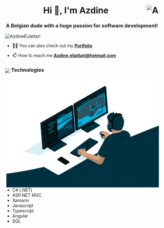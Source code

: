 <h1 align="center">Hi 👋, I'm Azdine <a href="https://www.linkedin.com/in/azdineeljattari/" target="blank"><img align="right" src="https://cdn.jsdelivr.net/npm/simple-icons@3.0.1/icons/linkedin.svg" alt="AzdineElJattari" height="30" width="40" /></a>
</h1>
<h3 align="center">A Belgian dude with a huge passion for software development!</h3>

<p align="left"> <img src="https://komarev.com/ghpvc/?username=AzdineElJattari&label=Profile%20views&color=129e00&style=plastic" alt="AzdineElJattari" /> </p>

- 👨‍💻 You can also check out my **[Portfolio](https://azdineeljattari.netlify.app/)**

- 📫 How to reach me **Azdine.eljattari@hotmail.com**

<h3><img align="center" height="30" src="https://user-images.githubusercontent.com/84743905/174507937-c8637dd7-5a10-4c12-bf23-945c7872ace2.png"> Technologies <img align="right" src="https://github.com/AzdineElJattari/AzdineElJattari/blob/main/code.gif" width="500"/> </h3>

- C# (.NET)
- ASP.NET MVC
- Xamarin
- Javascript
- Typescript
- Angular
- SQL

